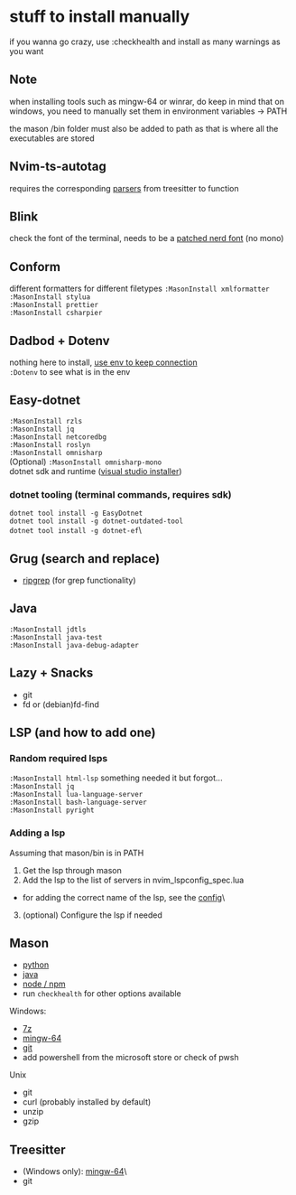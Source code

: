 # stuff to install manually

if you wanna go crazy, use :checkhealth and install as many warnings as you want

## Note
when installing tools such as mingw-64 or winrar, do keep in mind that on windows, you need to manually set them in environment variables -> PATH

the mason /bin folder must also be added to path as that is where all the executables are stored

## Nvim-ts-autotag
requires the corresponding [parsers](https://github.com/nvim-treesitter/nvim-treesitter?tab=readme-ov-file#supported-languages) from treesitter to function

## Blink
check the font of the terminal, needs to be a [patched nerd font](https://www.nerdfonts.com/font-downloads) (no mono)

## Conform
different formatters for different filetypes
```:MasonInstall xmlformatter```\
```:MasonInstall stylua```\
```:MasonInstall prettier```\
```:MasonInstall csharpier```

## Dadbod + Dotenv
nothing here to install,
[use env to keep connection](https://github.com/kristijanhusak/vim-dadbod-ui)\
```:Dotenv``` to see what is in the env

## Easy-dotnet
```:MasonInstall rzls```\
```:MasonInstall jq```\
```:MasonInstall netcoredbg```\
```:MasonInstall roslyn```\
```:MasonInstall omnisharp```\
(Optional) ```:MasonInstall omnisharp-mono```\
dotnet sdk and runtime ([visual studio installer](https://visualstudio.microsoft.com/downloads/))
### dotnet tooling (terminal commands, requires sdk)
```dotnet tool install -g EasyDotnet```\
```dotnet tool install -g dotnet-outdated-tool```\
```dotnet tool install -g dotnet-ef```\

## Grug (search and replace)
- [ripgrep](https://github.com/BurntSushi/ripgrep) (for grep functionality)

## Java
```:MasonInstall jdtls```\
```:MasonInstall java-test```\
```:MasonInstall java-debug-adapter```

## Lazy + Snacks
- git
- fd or (debian)fd-find

## LSP (and how to add one)
### Random required lsps
```:MasonInstall html-lsp``` something needed it but forgot...\
```:MasonInstall jq```\
```:MasonInstall lua-language-server```\
```:MasonInstall bash-language-server```\
```:MasonInstall pyright```

### Adding a lsp
Assuming that mason/bin is in PATH
1. Get the lsp through mason
2. Add the lsp to the list of servers in nvim_lspconfig_spec.lua
  - for adding the correct name of the lsp, see the [config](https://github.com/neovim/nvim-lspconfig/blob/master/doc/configs.md)\
3. (optional) Configure the lsp if needed

## Mason
- [python](https://www.python.org/downloads)
- [java](https://www.oracle.com/java/technologies/downloads)
- [node / npm](https://nodejs.org/en/download)
- run ```checkhealth``` for other options available

Windows:
- [7z](https://7-zip.org/)
- [mingw-64](https://www.mingw-w64.org/downloads)
- [git](https://git-scm.com/downloads)
- add powershell from the microsoft store or check of pwsh

Unix
- git
- curl (probably installed by default)
- unzip
- gzip

## Treesitter
- (Windows only): [mingw-64](https://www.mingw-w64.org/downloads)\
- git
